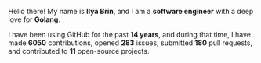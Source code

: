 Hello there! My name is **Ilya Brin**, and I am a **software engineer** with a deep love for **Golang**.

I have been using GitHub for the past **14 years**, and during that time, I have made **6050** contributions, opened **283** issues, submitted **180** pull requests, and contributed to **11** open-source projects.

